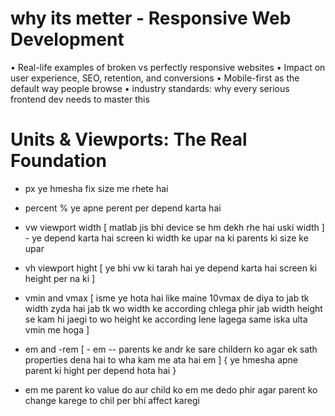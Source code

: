 # why its metter - Responsive Web Development
• Real-life examples of broken vs perfectly responsive websites
• Impact on user experience, SEO, retention, and conversions
• Mobile-first as the default way people browse
• industry standards: why every serious frontend dev needs to master this


# Units & Viewports: The Real Foundation
- px  ye hmesha fix size me rhete hai 
- percent %   ye apne perent per depend karta hai 
- vw  viewport width [ matlab jis bhi device se hm dekh rhe hai uski width ] - ye depend karta hai screen ki width ke upar na ki parents ki size ke upar

- vh viewport hight [ ye bhi vw ki tarah hai ye depend karta hai screen ki height per na ki ]
- vmin and vmax [ isme ye hota hai like maine 10vmax de diya to jab tk width zyda hai jab tk wo width ke according chlega phir jab width height se kam hi jaegi to wo height ke according lene lagega  same iska ulta vmin me hoga ] 

- em and -rem [ - em -- parents ke andr ke sare childern ko agar ek sath properties dena hai to wha kam me ata hai em ]  { ye hmesha apne parent ki hight per depend hota hai } 

- em me parent ko value do aur child ko em me dedo phir agar parent ko change karege to chil per bhi affect karegi 